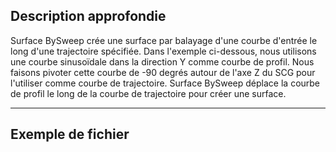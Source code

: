 ## Description approfondie
Surface BySweep crée une surface par balayage d'une courbe d'entrée le long d'une trajectoire spécifiée. Dans l'exemple ci-dessous, nous utilisons une courbe sinusoïdale dans la direction Y comme courbe de profil. Nous faisons pivoter cette courbe de -90 degrés autour de l'axe Z du SCG pour l'utiliser comme courbe de trajectoire. Surface BySweep déplace la courbe de profil le long de la courbe de trajectoire pour créer une surface.
___
## Exemple de fichier



